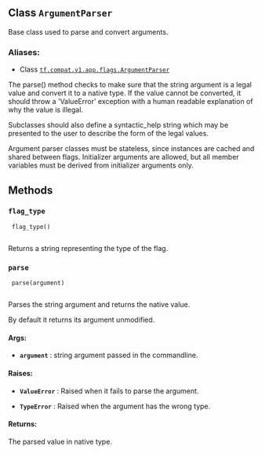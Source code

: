 

## Class  `ArgumentParser` 
Base class used to parse and convert arguments.



### Aliases:

- Class [ `tf.compat.v1.app.flags.ArgumentParser` ](/api_docs/python/tf/compat/v1/flags/ArgumentParser)

The parse() method checks to make sure that the string argument is a
legal value and convert it to a native type.  If the value cannot be
converted, it should throw a 'ValueError' exception with a human
readable explanation of why the value is illegal.

Subclasses should also define a syntactic_help string which may be
presented to the user to describe the form of the legal values.

Argument parser classes must be stateless, since instances are cached
and shared between flags. Initializer arguments are allowed, but all
member variables must be derived from initializer arguments only.



## Methods


###  `flag_type` 


```
 flag_type()
 
```

Returns a string representing the type of the flag.



###  `parse` 


```
 parse(argument)
 
```

Parses the string argument and returns the native value.

By default it returns its argument unmodified.



#### Args:

- **`argument`** : string argument passed in the commandline.



#### Raises:

- **`ValueError`** : Raised when it fails to parse the argument.

- **`TypeError`** : Raised when the argument has the wrong type.



#### Returns:
The parsed value in native type.

